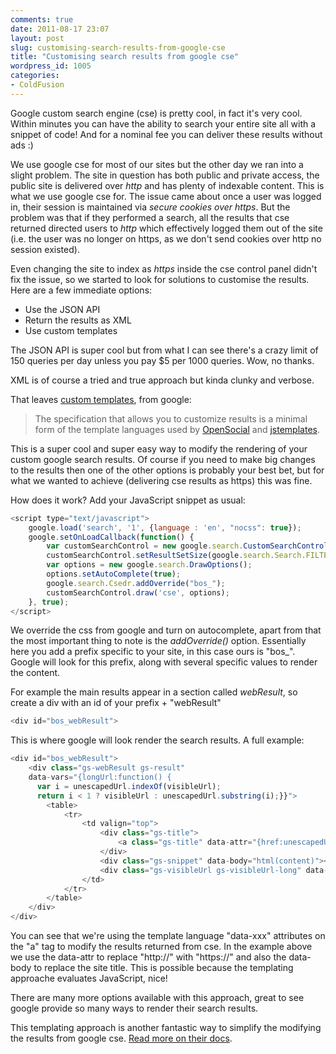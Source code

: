 ```yaml
---
comments: true
date: 2011-08-17 23:07
layout: post
slug: customising-search-results-from-google-cse
title: "Customising search results from google cse"
wordpress_id: 1005
categories:
- ColdFusion
---
```


Google custom search engine (cse) is pretty cool, in fact it's very cool. Within minutes you can have the ability to search your entire site all with a snippet of code! And for a nominal fee you can deliver these results without ads :)

We use google cse for most of our sites but the other day we ran into a slight problem. The site in question has both public and private access, the public site is delivered over _http_ and has plenty of indexable content. This is what we use google cse for. The issue came about once a user was logged in, their session is maintained via _secure cookies over https_. But the problem was that if they performed a search, all the results that cse returned directed users to _http_ which effectively logged them out of the site (i.e. the user was no longer on https, as we don't send cookies over http no session existed).

Even changing the site to index as _https_ inside the cse control panel didn't fix the issue, so we started to look for solutions to customise the results. Here are a few immediate options:

* Use the JSON API
* Return the results as XML
* Use custom templates

The JSON API is super cool but from what I can see there's a crazy limit of 150 queries per day unless you pay $5 per 1000 queries. Wow, no thanks.

XML is of course a tried and true approach but kinda clunky and verbose.

That leaves [custom templates](http://code.google.com/apis/customsearch/docs/js/rendering.html), from google:


> The specification that allows you to customize results is a minimal form of the template languages used by [OpenSocial](http://code.google.com/apis/opensocial/) and [jstemplates](http://code.google.com/apis/jstemplate/docs/howto.html).


This is a super cool and super easy way to modify the rendering of your custom google search results. Of course if you need to make big changes to the results then one of the other options is probably your best bet, but for what we wanted to achieve (delivering cse results as https) this was fine.

How does it work? Add your JavaScript snippet as usual:

``` javascript
<script type="text/javascript">
	google.load('search', '1', {language : 'en', "nocss": true});
	google.setOnLoadCallback(function() {
		var customSearchControl = new google.search.CustomSearchControl('003499422247080460488:qvs6fhb5k8o');
		customSearchControl.setResultSetSize(google.search.Search.FILTERED_CSE_RESULTSET);
		var options = new google.search.DrawOptions();
		options.setAutoComplete(true);
		google.search.Csedr.addOverride("bos_");
		customSearchControl.draw('cse', options);
	}, true);
</script>
```

We override the css from google and turn on autocomplete, apart from that the most important thing to note is the _addOverride()_ option. Essentially here you add a prefix specific to your site, in this case ours is "bos_". Google will look for this prefix, along with several specific values to render the content.

For example the main results appear in a section called _webResult_, so create a div with an id of your prefix + "webResult"

``` javascript
<div id="bos_webResult">
```

This is where google will look render the search results. A full example:

``` javascript
<div id="bos_webResult">
	<div class="gs-webResult gs-result"
	data-vars="{longUrl:function() {
	  var i = unescapedUrl.indexOf(visibleUrl);
	  return i < 1 ? visibleUrl : unescapedUrl.substring(i);}}">
		<table>
			<tr>
				<td valign="top">
					<div class="gs-title">
						<a class="gs-title" data-attr="{href:unescapedUrl.replace('http://', 'https://'),target:target}" data-body="html(title.replace('Our site tite :: ', ''))"></a>
					</div>
					<div class="gs-snippet" data-body="html(content)"></div>
					<div class="gs-visibleUrl gs-visibleUrl-long" data-body="longUrl()"></div>
				</td>
			</tr>
		</table>
	</div>
</div>
```

You can see that we're using the template language "data-xxx" attributes on the "a" tag to modify the results returned from cse. In the example above we use the data-attr to replace "http://" with "https://" and also the data-body to replace the site title. This is possible because the templating approache evaluates JavaScript, nice!

There are many more options available with this approach, great to see google provide so many ways to render their search results.

This templating approach is another fantastic way to simplify the modifying the results from google cse. [Read more on their docs](http://code.google.com/apis/customsearch/docs/js/rendering.html).
